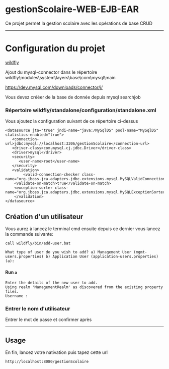 # gestionScolaire-WEB-EJB-EAR

Ce projet permet la gestion scolaire avec les opérations de base  CRUD 

---
# Configuration du projet

[wildfly](https://www.wildfly.org/news/2023/01/18/WildFly2613-Released/)


Ajout du mysql-connector dans le répertoire wildfly\modules\system\layers\base\com\mysql\main

https://dev.mysql.com/downloads/connector/j/

Vous devez  crééer de la base de donnée depuis mysql searchjob

### Répertoire wildfly/standalone/configuration/standalone.xml


Vous ajoutez la configuration suivant de ce répertoire ci-dessus 

````
<datasource jta="true" jndi-name="java:/MySqlDS" pool-name="MySqlDS" statistics-enabled="true">
   <connection-url>jdbc:mysql://localhost:3306/gestionScolaire</connection-url>
   <driver-class>com.mysql.cj.jdbc.Driver</driver-class>
   <driver>mysql</driver>
   <security>
      <user-name>root</user-name>
   </security>
   <validation>
      	<valid-connection-checker class-name="org.jboss.jca.adapters.jdbc.extensions.mysql.MySQLValidConnectionChecker"/>
	<validate-on-match>true</validate-on-match>
	<exception-sorter class-name="org.jboss.jca.adapters.jdbc.extensions.mysql.MySQLExceptionSorter"/>
    </validation>
</datasource>
````



## Création d'un utilisateur 
Vous aurez à lancez le terminal cmd ensuite depuis ce dernier  vous lancez la commande suivante:
````
call wildfly/bin/add-user.bat
````
`
What type of user do you wish to add?
 a) Management User (mgmt-users.properties)
 b) Application User (application-users.properties)
 (a):
`
#### Run `a`
````
Enter the details of the new user to add.
Using realm 'ManagementRealm' as discovered from the existing property files.
Username :
````
### Entrer le nom d'utilisateur

Entrer le mot de passe et confirmer après

-----

## Usage 

En fin, lancez votre nativation puis tapez cette url
 ````
 http://localhost:8080/gestionScolaire
````
